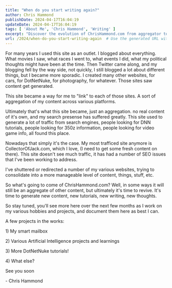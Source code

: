 ```yaml
---
title: "When do you start writing again?"
author: Chris Hammond
publishDate: 2024-04-17T16:04:19
updateDate: 2024-04-17T16:04:19
tags: [ 'About Me', 'Chris Hammond', 'Writing' ]
excerpt: "Discover the evolution of ChrisHammond.com from aggregator to a platform for fresh content and projects in the pipeline. Stay tuned for tutorials and new insights!"
url: /2024/when-do-you-start-writing-again  # Use the generated URL with year
---
```

<p>For many years I used this site as an outlet. I blogged about everything. What movies I saw, what races I went to, what events I did, what my political thoughts might have been at the time. Then Twitter came along, and my blogging fell by the way side, not quickly, I still blogged a lot about different things, but I became more sporadic. I created many other websites, for cars, for DotNetNuke, for photography, for whatever. Those sites saw content get generated.</p>  <p>This site became a way for me to &quot;link&quot; to each of those sites. A sort of aggregation of my content across various platforms.&nbsp;</p>  <p>Ultimately that&#39;s what this site became, just an aggregation. no real content of it&#39;s own, and my search presense has suffered greatly. This site used to generate a lot of traffic from search engines, people looking for DNN tutorials, people looking for 350z information, people looking for video game info, all found this place.</p>  <p>Nowadays that simply it&#39;s the case. My most trafficed site anymore is CollectorOfJack.com, which I love, (I need to get some fresh content on there). This site doesn&#39;t see much traffic, it has had a number of SEO issues that I&#39;ve been working to address.</p>  <p>I&#39;ve shuttered or redirected a number of my various websites, trying to consolidate into a more manageable level of content, things, stuff, etc.</p>  <p>So what&#39;s going to come of ChrisHammond.com? Well, in some ways it will still be an aggregate of other content, but ultimately it&#39;s time to revive. It&#39;s time to generate new content, new tutorials, new writing, new thoughts.&nbsp;</p>  <p>So stay tuned, you&#39;ll see more here over the next few months as I work on my various hobbies and projects, and document them here as best I can.</p>  <p>A few projects in the works:</p>  <p>1) My smart mailbox</p>  <p>2) Various Artificial Intelligence projects and learnings</p>  <p>3) More DotNetNuke tutorials!</p>  <p>4) What else?</p>  <p>See you soon</p>  <p>- Chris Hammond</p>  <p>&nbsp;</p> 



